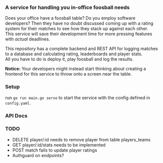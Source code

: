 ### A service for handling you in-office foosball needs
Does your office have a foosball table? Do you employ software developers?
Then they have no doubt discussed coming up with a rating system for their matches to see how they stack up against each other. \
This service will save their development time for more pressing features with *actual* deadlines.

This repository has a complete backend and REST API for logging matches to a database and calculating rating, leaderboards and player stats. \
All you have to do is deploy it, play foosball and log the results. 

**Notice:** Your developers might instead start thinking about creating a frontend for this service to throw onto a screen near the table.

### Setup
run <code>go run main.go serve</code> to start the service with the config defined in <code>config.yaml</code>.

### API Docs

### TODO
- DELETE player/:id needs to remove player from table players_teams
- GET player/:id/stats needs to be implemented
- POST match fails to update player ratings
- Authguard on endpoints?